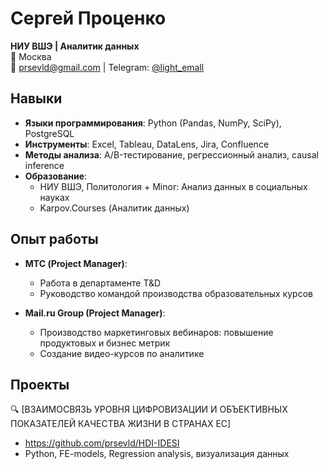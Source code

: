# Сергей Проценко
**НИУ ВШЭ | Аналитик данных**  
📍 Москва  
📧 prsevld@gmail.com | Telegram: [@light_emall](https://t.me/light_emall)

## Навыки
- **Языки программирования**: Python (Pandas, NumPy, SciPy), PostgreSQL
- **Инструменты**: Excel, Tableau, DataLens, Jira, Confluence
- **Методы анализа**: A/B-тестирование, регрессионный анализ, causal inference
- **Образование**: 
  - НИУ ВШЭ, Политология + Minor: Анализ данных в социальных науках
  - Karpov.Courses (Аналитик данных)
  
## Опыт работы
- **МТС (Project Manager)**:  
  - Работа в департаменте T&D
  - Руководство командой производства образовательных курсов
 
- **Mail.ru Group (Project Manager)**:  
  - Производство маркетинговых вебинаров: повышение продуктовых и бизнес метрик   
  - Создание видео-курсов по аналитике 
    
## Проекты
🔍 [ВЗАИМОСВЯЗЬ УРОВНЯ ЦИФРОВИЗАЦИИ И ОБЪЕКТИВНЫХ ПОКАЗАТЕЛЕЙ КАЧЕСТВА ЖИЗНИ В СТРАНАХ ЕС]
- https://github.com/prsevld/HDI-IDESI 
- Python, FE-models, Regression analysis, визуализация данных  
